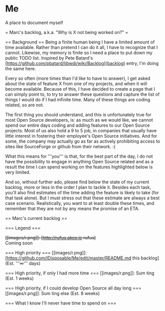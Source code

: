 # Me
A place to document myself

= Marc's backlog, a.k.a. "Why is X not being worked on?" =

== Background ==
Being a finite human being I have a limited amount of time available. Rather than pretend I can do it all, I have to recognize that I cannot. Likewise, my memory is finite so I need a place to put down my public TODO list.  Inspired by Pete Batard's [https://github.com/pbatard/libwdi/wiki/Backlog](backlog) entry, I'm doing the same here.

Every so often (more times than I'd like to have to answer), I get asked about the state of feature X from one of my projects, and when it will become available. Because of this, I have decided to create a page that I can simply point to, to try to answer these questions and capture the list of things I would do if I had infinite time. Many of these things are coding related, so are not.

The first thing you should understand, and this is unfortunately true for most Open Source developers, is: as much as we would like, we cannot spend our entire days coding and adding features to our Open Source projects. Most of us also hold a 9 to 5 job, in companies that usually have little interest in fostering their employee's Open Source initiatives. And for some, the company may actually go as far as actively prohibiting access to sites like SourceForge or github from their network. :(

What this means for '''you''' is that, for the best part of the day, I do not have the possibility to engage in anything Open Source related and as a result the time I can spend working on the features highlighted below is very limited.

And so, without further ado, please find below the state of my current backlog, more or less in the order I plan to tackle it. Besides each task, you'll also find estimates of the time adding the feature is likely to take (for that task alone). But I must stress out that these estimate are always a best case scenario. Realistically, you want to at least double these times, and remember that they are not by any means the promise of an ETA.

== Marc's current backlog ==

=== Legend ===

<del>[[images/r.png]]: [http://rufus.akeo.ie rufus]<br/></del>Coming soon<br/>

=== High priority ===
[[images/r.png]]: [https://github.com/IDisposable/Me/edit/master/README.md this backlog] (Est. '''&infin;''' days)<br/>

=== High priority, if only I had more time ===
[[images/r.png]]: Sum ting (Est. 1 weeks)<br/>

=== High priority, if I could develop Open Source all day long ===
[[images/r.png]]: Sum ting else (Est. 8 weeks)<br/>

=== What I know I'll never have time to spend on ===
